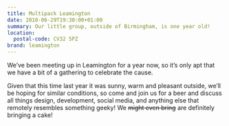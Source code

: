 ```yaml
---
title: Multipack Leamington
date: 2010-06-29T19:30:00+01:00
summary: Our little group, outside of Birmingham, is one year old!
location:
  postal-code: CV32 5PZ
brand: leamington
---
```

We’ve been meeting up in Leamington for a year now, so it’s only apt that we have a bit of a gathering to celebrate the cause.

Given that this time last year it was sunny, warm and pleasant outside, we’ll be hoping for similar conditions, so come and join us for a beer and discuss all things design, development, social media, and anything else that remotely resembles something geeky! We ~~might even bring~~ are definitely bringing a cake!
